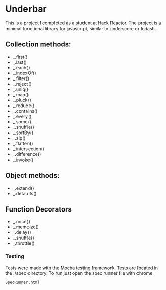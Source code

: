 Underbar
==============

This is a project I completed as a student at Hack Reactor. The project is a minimal functional library for javascript, similar to underscore or lodash.

## Collection methods:

- _.first()
- _.last()
- _.each()
- _.indexOf()
- _.filter()
- _.reject()
- _.uniq()
- _.map()
- _.pluck()
- _.reduce()
- _.contains()
- _.every()
- _.some()
- _.shuffle()
- _.sortBy()
- _.zip()
- _.flatten()
- _.intersection()
- _.difference()
- _.invoke()

## Object methods:

- _.extend()
- _.defaults()

## Function Decorators

- _.once()
- _.memoize()
- _.delay()
- _.shuffle()
- _.throttle()

### Testing

Tests were made with the [Mocha](https://github.com/mochajs/mocha) testing framework.
Tests are located in the ./spec directory. To run just open the spec runner file with chrome.

```
SpecRunner.html
```
